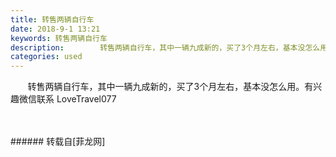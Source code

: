 ```yaml
---
title: 转售两辆自行车
date: 2018-9-1 13:21
keywords: 转售两辆自行车
description:        转售两辆自行车，其中一辆九成新的，买了3个月左右，基本没怎么用。有兴趣微信联系 LoveTravel077 
categories: used
---
```

<td class="t_f" id="postmessage_1711597">

       转售两辆自行车，其中一辆九成新的，买了3个月左右，基本没怎么用。有兴趣微信联系 LoveTravel077 <br/>
<img alt="" border="0" class="zoom" data-cf-modified-a8f2ab0576059a62c2da22a6-="" file="http://www.flw.ph/data/appbyme/upload/image/201809/01/DDFLjPVA7XR9.jpg" id="aimg_ZWz2h" lazyloadthumb="1" onclick="" onmouseover="" src="http://www.flw.ph/data/appbyme/upload/image/201809/01/DDFLjPVA7XR9.jpg"/><br/>
<br/>
<img alt="" border="0" class="zoom" data-cf-modified-a8f2ab0576059a62c2da22a6-="" file="http://www.flw.ph/data/appbyme/upload/image/201809/01/jtXgNG6RKiHm.jpg" id="aimg_K42Ea" lazyloadthumb="1" onclick="" onmouseover="" src="http://www.flw.ph/data/appbyme/upload/image/201809/01/jtXgNG6RKiHm.jpg"/><br/>
<br/>
</td>
###### 转载自[菲龙网]